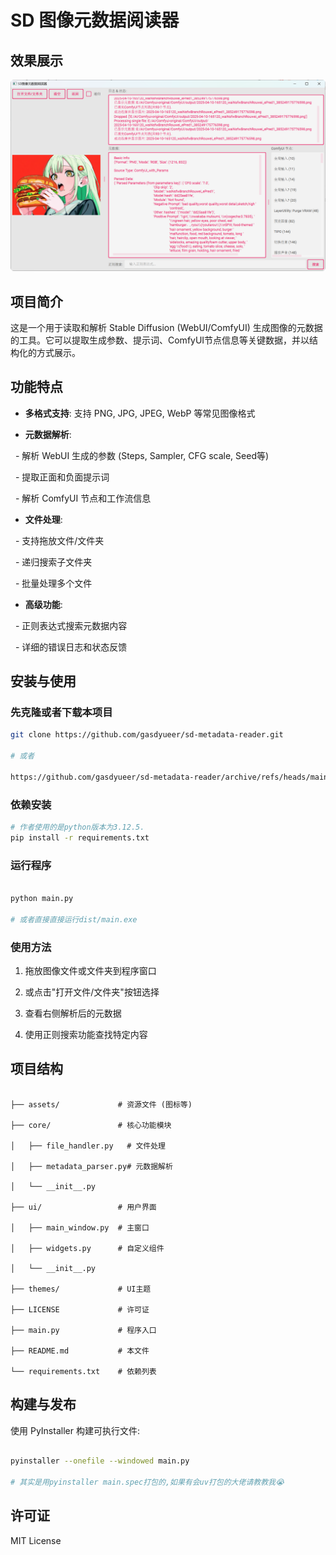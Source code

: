 # SD 图像元数据阅读器

## 效果展示


![效果展示](docx\sdmetadatareader2.png)


## 项目简介

  

这是一个用于读取和解析 Stable Diffusion (WebUI/ComfyUI) 生成图像的元数据的工具。它可以提取生成参数、提示词、ComfyUI节点信息等关键数据，并以结构化的方式展示。

  

## 功能特点

  

- **多格式支持**: 支持 PNG, JPG, JPEG, WebP 等常见图像格式

- **元数据解析**:

  - 解析 WebUI 生成的参数 (Steps, Sampler, CFG scale, Seed等)

  - 提取正面和负面提示词

  - 解析 ComfyUI 节点和工作流信息

- **文件处理**:

  - 支持拖放文件/文件夹

  - 递归搜索子文件夹

  - 批量处理多个文件

- **高级功能**:

  - 正则表达式搜索元数据内容

  - 详细的错误日志和状态反馈

  

## 安装与使用

### 先克隆或者下载本项目

```bash
git clone https://github.com/gasdyueer/sd-metadata-reader.git

# 或者

https://github.com/gasdyueer/sd-metadata-reader/archive/refs/heads/main.zip
```

### 依赖安装

```bash
# 作者使用的是python版本为3.12.5.
pip install -r requirements.txt

```

  

### 运行程序

```bash

python main.py

# 或者直接直接运行dist/main.exe

```

  

### 使用方法



1. 拖放图像文件或文件夹到程序窗口

2. 或点击"打开文件/文件夹"按钮选择

3. 查看右侧解析后的元数据

4. 使用正则搜索功能查找特定内容

  

## 项目结构

```

├── assets/             # 资源文件 (图标等)

├── core/               # 核心功能模块

│   ├── file_handler.py   # 文件处理

│   ├── metadata_parser.py# 元数据解析

│   └── __init__.py

├── ui/                 # 用户界面

│   ├── main_window.py  # 主窗口

│   ├── widgets.py      # 自定义组件

│   └── __init__.py

├── themes/             # UI主题

├── LICENSE             # 许可证

├── main.py             # 程序入口

├── README.md           # 本文件

└── requirements.txt    # 依赖列表

```

  

## 构建与发布

  

使用 PyInstaller 构建可执行文件:

```bash

pyinstaller --onefile --windowed main.py

# 其实是用pyinstaller main.spec打包的,如果有会uv打包的大佬请教教我😭

```

  

## 许可证

  

MIT License
